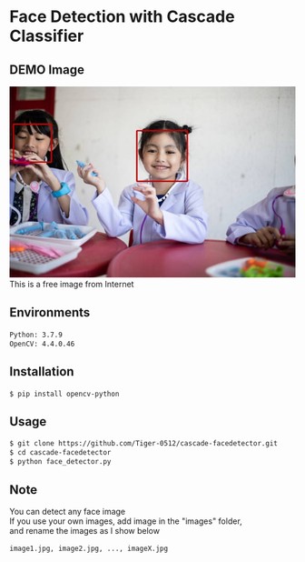 # Face Detection with Cascade Classifier

## DEMO Image
![DEMO Image](https://github.com/Tiger-0512/cascade-facedetector/blob/main/results/result1.jpg)<br>
This is a free image from Internet

## Environments
```
Python: 3.7.9
OpenCV: 4.4.0.46
```

## Installation
```
$ pip install opencv-python
```

## Usage
```
$ git clone https://github.com/Tiger-0512/cascade-facedetector.git
$ cd cascade-facedetector
$ python face_detector.py
```

## Note
You can detect any face image<br>
If you use your own images, add image in the "images" folder,<br>
and rename the images as I show below<br>
```
image1.jpg, image2.jpg, ..., imageX.jpg
```
